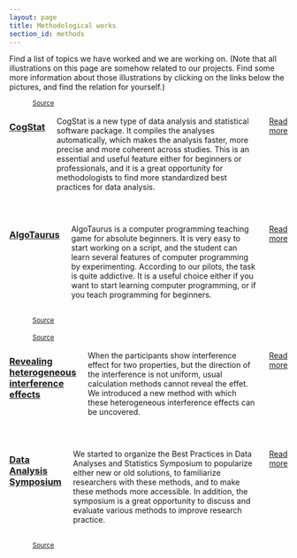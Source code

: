 ```yaml
---
layout: page
title: Methodological works
section_id: methods
---
```


Find a list of topics we have worked and we are working on. (Note that all illustrations on this page are somehow related to our projects. Find some more information about those illustrations by clicking on the links below the pictures, and find the relation for yourself.)


<div class='full'>
  <div class='row'>
    <div class='medium-6 columns'>
      <img class="fadeinleft" alt="" src="https://upload.wikimedia.org/wikipedia/commons/6/6e/Racknitz_-_The_Turk_3.jpg" />
      <br><small><a href="https://commons.wikimedia.org/wiki/File:Racknitz_-_The_Turk_3.jpg">Source</a></small>
      <div class='three spacing'></div>
    </div>
    <div class='medium-6 columns'>
        <h3><a href="cogstat.html">CogStat</a></h3>
        <p>CogStat is a new type of data analysis and statistical software package. It compiles the analyses automatically, which makes the analysis faster, more precise and more coherent across studies. This is an essential and useful feature either for beginners or professionals, and it is a great opportunity for methodologists to find more standardized best practices for data analysis.<br><br>

<a href="cogstat.html">Read more</a></p>
    </div>
  </div>
  <div class='spacing'></div>


  <div class='row'>
    <div class='medium-6 columns'>
        <h3><a href="algotaurus.html">AlgoTaurus</a></h3>
        <p>AlgoTaurus is a computer programming teaching game for absolute beginners. It is very easy to start working on a script, and the student can learn several features of computer programming by experimenting. According to our pilots, the task is quite addictive. It is a useful choice either if you want to start learning computer programming, or if you teach programming for beginners.<br><br>

<a href="algotaurus.html">Read more</a></p>
    </div>
    <div class='medium-6 columns'>
      <img class="fadeinright" alt="" src="https://upload.wikimedia.org/wikipedia/commons/thumb/1/1d/Paphos_Haus_des_Dionysos_-_Mosaik_Theseus_7_Labyrinth.jpg/640px-Paphos_Haus_des_Dionysos_-_Mosaik_Theseus_7_Labyrinth.jpg" />
      <br><small><a href="https://commons.wikimedia.org/wiki/File:Paphos_Haus_des_Dionysos_-_Mosaik_Theseus_7_Labyrinth.jpg">Source</a></small>
      <div class='three spacing'></div>
    </div>
  </div>


  <div class='row'>
    <div class='medium-6 columns'>
      <img class="fadeinleft" alt="" src="https://upload.wikimedia.org/wikipedia/commons/thumb/b/b4/Ma_Yuan_-_Water_Album_-_The_Yellow_River_Breaches_its_Course.jpg/640px-Ma_Yuan_-_Water_Album_-_The_Yellow_River_Breaches_its_Course.jpg" />
      <br><small><a href="https://commons.wikimedia.org/wiki/File:Ma_Yuan_-_Water_Album_-_The_Yellow_River_Breaches_its_Course.jpg">Source</a></small>
      <div class='three spacing'></div>
    </div>
    <div class='medium-6 columns'>
        <h3><a href="heterogeneous_interference.html">Revealing heterogeneous interference effects</a></h3>
        <p>When the participants show interference effect for two properties, but the direction of the interference is not uniform, usual calculation methods cannot reveal the effet. We introduced a new method with which these heterogeneous interference effects can be uncovered.<br><br>

<a href="heterogeneous_interference.html">Read more</a></p>
    </div>
  </div>
  <div class='spacing'></div>


  <div class='row'>
    <div class='medium-6 columns'>
        <h3 id="symposium"><a href="http://www.cogstat.org/best_practices_symposium/">Data Analysis Symposium</a></h3>
        <p>We started to organize the Best Practices in Data Analyses and Statistics Symposium to popularize either new or old solutions, to familiarize researchers with these methods, and to make these methods more accessible. In addition, the symposium is a great opportunity to discuss and evaluate various methods to improve research practice.<br><br>

<a href="http://www.cogstat.org/best_practices_symposium/">Read more</a></p>
    </div>
    <div class='medium-6 columns'>
      <img class="fadeinright" alt="" src="https://upload.wikimedia.org/wikipedia/commons/7/75/Etruscan_Painting_1.jpg" />
      <br><small><a href="https://commons.wikimedia.org/wiki/File:Etruscan_Painting_1.jpg">Source</a></small>
      <div class='three spacing'></div>
    </div>
  </div>

</div>
